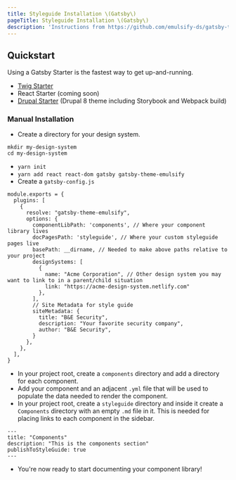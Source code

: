 ```yaml
---
title: Styleguide Installation \(Gatsby\)
pageTitle: Styleguide Installation \(Gatsby\)
description: 'Instructions from https://github.com/emulsify-ds/gatsby-theme-emulsify'
---
```


## Quickstart

Using a Gatsby Starter is the fastest way to get up-and-running.

- [Twig Starter](https://github.com/fourkitchens/gatsby-starter-emulsify-twig)
- React Starter \(coming soon\)
- [Drupal Starter](https://github.com/fourkitchens/gatsby-starter-emulsify-drupal) \(Drupal 8 theme including Storybook and Webpack build\)

### **Manual Installation**

- Create a directory for your design system.

```text
mkdir my-design-system
cd my-design-system
```

- `yarn init`
- `yarn add react react-dom gatsby gatsby-theme-emulsify`
- Create a `gatsby-config.js`

```text
module.exports = {
  plugins: [
    {
      resolve: "gatsby-theme-emulsify",
      options: {
        componentLibPath: 'components', // Where your component library lives
        docPagesPath: 'styleguide', // Where your custom styleguide pages live
        basePath: __dirname, // Needed to make above paths relative to your project
        designSystems: [
          {
            name: "Acme Corporation", // Other design system you may want to link to in a parent/child situation
            link: "https://acme-design-system.netlify.com"
          },
        ],
        // Site Metadata for style guide
        siteMetadata: {
          title: "B&E Security",
          description: "Your favorite security company",
          author: "B&E Security",
        }
      },
    },
  ],
}
```

- In your project root, create a `components` directory and add a directory for each component.
- Add your component and an adjacent `.yml` file that will be used to populate the data needed to render the component.
- In your project root, create a `styleguide` directory and inside it create a `Components` directory with an empty `.md` file in it. This is needed for placing links to each component in the sidebar.

```text
---
title: "Components"
description: "This is the components section"
publishToStyleGuide: true
---
```

- You're now ready to start documenting your component library!
